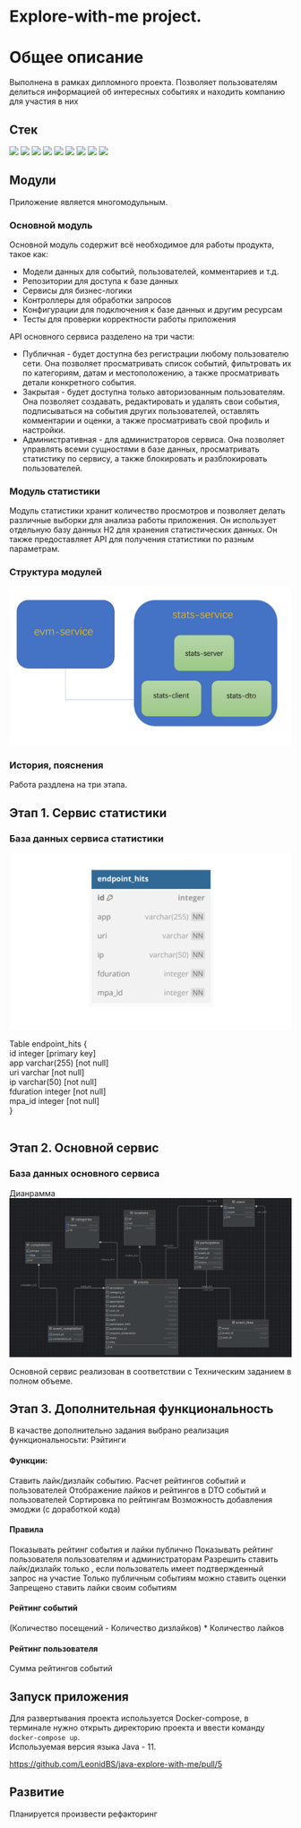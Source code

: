 # Explore-with-me project.
#  **Общее описание** #
Выполнена в рамках дипломного проекта.
Позволяет пользователям делиться информацией об интересных событиях и находить компанию для участия в них

## Стек
![](https://img.shields.io/badge/Java_11-orange)
![](https://img.shields.io/badge/Maven-red)
![](https://img.shields.io/badge/Lombok-orange)
![](https://img.shields.io/badge/Spring_boot-green)
![](https://img.shields.io/badge/Spring_validation-yellow)
![](https://img.shields.io/badge/PostgreSQL-blue)
![](https://img.shields.io/badge/Hibernate-grey)
![](https://img.shields.io/badge/JUnit-brown)
![](https://img.shields.io/badge/Mock-light)

## Модули ##
Приложение является многомодульным.

### Основной модуль

Основной модуль содержит всё необходимое для работы продукта, такое как:

- Модели данных для событий, пользователей, комментариев и т.д.
- Репозитории для доступа к базе данных
- Сервисы для бизнес-логики
- Контроллеры для обработки запросов
- Конфигурации для подключения к базе данных и другим ресурсам
- Тесты для проверки корректности работы приложения

API основного сервиса разделено на три части:

- Публичная - будет доступна без регистрации любому пользователю сети. Она позволяет просматривать список событий, фильтровать их по категориям, датам и местоположению, а также просматривать детали конкретного события.
- Закрытая - будет доступна только авторизованным пользователям. Она позволяет создавать, редактировать и удалять свои события, подписываться на события других пользователей, оставлять комментарии и оценки, а также просматривать свой профиль и настройки.
- Административная - для администраторов сервиса. Она позволяет управлять всеми сущностями в базе данных, просматривать статистику по сервису, а также блокировать и разблокировать пользователей.

### Модуль статистики

Модуль статистики хранит количество просмотров и позволяет делать различные выборки для анализа работы приложения. Он использует отдельную базу данных H2 для хранения статистических данных. Он также предоставляет API для получения статистики по разным параметрам.



### Структура модулей ###

![Architecture](/resources/arch.png)


### История, пояснения ###
Работа раздлена на три этапа.
<br/>
## Этап 1. Сервис статистики ##


### База данных сервиса статистики ###

![Architecture](/resources/stats.png)

Table endpoint_hits {  <br/>
id integer [primary key] <br/>
app varchar(255) [not null] <br/>
uri varchar [not null] <br/>
ip varchar(50) [not null] <br/>
fduration integer [not null] <br/>
mpa_id integer [not null] <br/>
} <br/><br/>


## Этап 2. Основной сервис ##

### База данных основного сервиса ###

Дианрамма
![Architecture](/resources/diagram.png)


Основной сервис реализован в соответствии с Техническим заданием в полном объеме.


## Этап 3. Дополнительная функциональность ##


В качастве дополнительно задания выбрано реализация функциональносьти: Рэйтинги 

#### Функции: ####
Ставить лайк/дизлайк событию.
Расчет рейтингов событий и пользователей
Отображение лайков и рейтингов в DTO событий и пользователей
Сортировка по рейтингам
Возможность добавления эмоджи (с доработкой кода)


#### Правила #### 
Показывать рейтинг события и лайки публично
Показывать рейтинг пользователя пользователям и администраторам
Разрешить ставить лайк/дизлайк только , если пользователь имеет подтвержденный запрос на участие
Только публичным событиям можно ставить оценки
Запрещено ставить лайки своим событиям

#### Рейтинг событий ####
(Количество посещений - Количество дизлайков)  * Количество лайков

#### Рейтинг пользователя ####
Сумма рейтингов событий

## Запуск приложения
Для развертывания проекта используется Docker-compose, в терминале нужно открыть директорию проекта и ввести команду ```docker-compose up```.  
Используемая версия языка Java - 11.

https://github.com/LeonidBS/java-explore-with-me/pull/5

## Развитие ##
Планируется произвести рефакторинг

